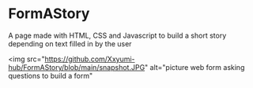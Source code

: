 # FormAStory
A page made with HTML, CSS and Javascript to build a short story depending on text filled in by the user

<img src="https://github.com/Xxyumi-hub/FormAStory/blob/main/snapshot.JPG" alt="picture web form asking questions to build a form"
